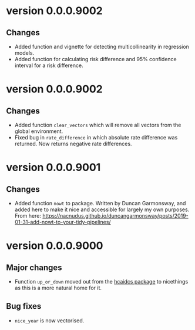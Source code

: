 # version 0.0.0.9002

## Changes

 * Added function and vignette for detecting multicollinearity in regression models. 
 * Added function for calculating risk difference and 95% confidence interval for a risk difference. 

# version 0.0.0.9002

## Changes

 * Added function `clear_vectors` which will remove all vectors from the global environment. 
 * Fixed bug in `rate_difference` in which absolute rate difference was returned. Now returns negative rate differences. 

# version 0.0.0.9001

## Changes

* Added function `nowt` to package. Written by Duncan Garmonsway, and added here to make it nice and accessible for largely my own purposes. 
From here: https://nacnudus.github.io/duncangarmonsway/posts/2019-01-31-add-nowt-to-your-tidy-pipelines/ 

# version 0.0.0.9000

## Major changes

 * Function `up_or_down` moved out from the [hcaidcs package](https://github.com/PublicHealthEngland/hcaidcs) to nicethings as this is a more natural home for it. 

## Bug fixes

 * `nice_year` is now vectorised.
